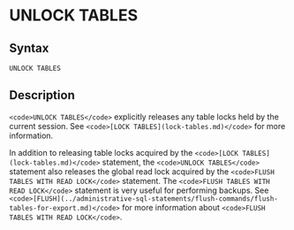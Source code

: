 
# UNLOCK TABLES

## Syntax


```
UNLOCK TABLES
```


## Description


`<code>UNLOCK TABLES</code>` explicitly releases any table locks held by the
current session. See `<code>[LOCK TABLES](lock-tables.md)</code>` for more information.


In addition to releasing table locks acquired by the `<code>[LOCK TABLES](lock-tables.md)</code>` statement, the `<code>UNLOCK TABLES</code>` statement also releases the global read lock acquired by the `<code>FLUSH TABLES WITH READ LOCK</code>` statement. The `<code>FLUSH TABLES WITH READ LOCK</code>` statement is very useful for performing backups. See `<code>[FLUSH](../administrative-sql-statements/flush-commands/flush-tables-for-export.md)</code>` for more information about `<code>FLUSH TABLES WITH READ LOCK</code>`.

